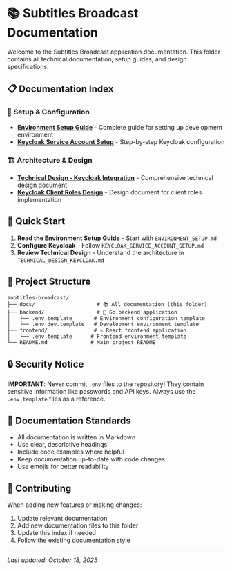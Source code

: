 # 📚 Subtitles Broadcast Documentation

Welcome to the Subtitles Broadcast application documentation. This folder contains all technical documentation, setup guides, and design specifications.

## 📋 Documentation Index

### 🔧 Setup & Configuration
- **[Environment Setup Guide](ENVIRONMENT_SETUP.md)** - Complete guide for setting up development environment
- **[Keycloak Service Account Setup](KEYCLOAK_SERVICE_ACCOUNT_SETUP.md)** - Step-by-step Keycloak configuration

### 🏗️ Architecture & Design
- **[Technical Design - Keycloak Integration](TECHNICAL_DESIGN_KEYCLOAK.md)** - Comprehensive technical design document
- **[Keycloak Client Roles Design](DESIGN_KEYCLOAK_CLIENT_ROLES.md)** - Design document for client roles implementation

## 🚀 Quick Start

1. **Read the Environment Setup Guide** - Start with `ENVIRONMENT_SETUP.md`
2. **Configure Keycloak** - Follow `KEYCLOAK_SERVICE_ACCOUNT_SETUP.md`
3. **Review Technical Design** - Understand the architecture in `TECHNICAL_DESIGN_KEYCLOAK.md`

## 📁 Project Structure

```
subtitles-broadcast/
├── docs/                    # 📚 All documentation (this folder)
├── backend/                 # 🔧 Go backend application
│   ├── .env.template       # Environment configuration template
│   └── .env.dev.template   # Development environment template
├── frontend/               # ⚛️ React frontend application
│   └── .env.template      # Frontend environment template
└── README.md              # Main project README
```

## 🔒 Security Notice

**IMPORTANT**: Never commit `.env` files to the repository! They contain sensitive information like passwords and API keys. Always use the `.env.template` files as a reference.

## 📖 Documentation Standards

- All documentation is written in Markdown
- Use clear, descriptive headings
- Include code examples where helpful
- Keep documentation up-to-date with code changes
- Use emojis for better readability

## 🤝 Contributing

When adding new features or making changes:
1. Update relevant documentation
2. Add new documentation files to this folder
3. Update this index if needed
4. Follow the existing documentation style

---

*Last updated: October 18, 2025*
